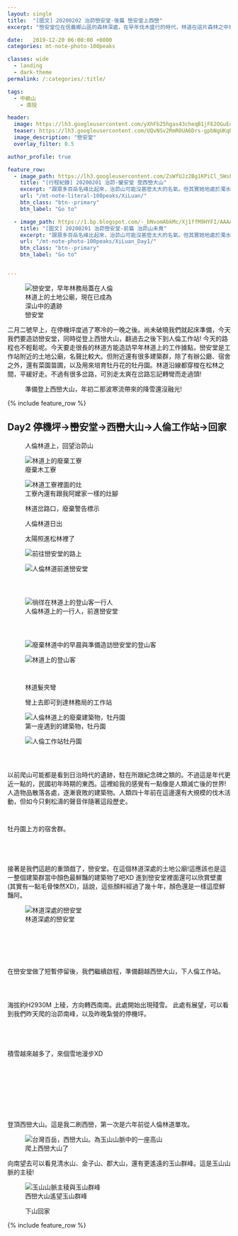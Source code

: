```yaml
---
layout: single
title:  "[圖文] 20200202 治茆巒安堂-後篇 巒安堂上西巒"
excerpt: "巒安堂位在信義鄉山區的森林深處，在早年伐木盛行的時代，林道在這片森林之中穿梭，這次我們從雙龍部落街上人倫林道後，徜徉在松樹林間，慢慢挺進這座被被遺棄多年的深山土地公廟"

date:   2019-12-20 06:00:00 +0800
categories: mt-note-photo-100peaks

classes: wide
  - landing
  - dark-theme
permalink: /:categories/:title/

tags:
  - 中級山
    - 南投

header:
  image: https://lh3.googleusercontent.com/yXhFb25hgas43cheqB1jFE2OGuEo5GJ4IFJvt96yqK4ww8IR06Xw_DNBlk9OtT6W8E4vw4uKlT90JYHEmVw=w2000-h1800
  teaser: https://lh3.googleusercontent.com/UQvNSv2RmROUA6Drs-gpbNgUKqB8x44Su2OVqefhE0t89A8p2TIVvMZGMetoAj8OW-JeFNwsqBHSRfIUSGA=w640-h480
  image_description: "巒安堂"
  overlay_filter: 0.5

author_profile: true

feature_row:
  - image_path: https://lh3.googleusercontent.com/ZsWfUJz2Bg1KPiCl_5Ws8So670Ws2kyYiAczMs9UozbAa98Hr_Fc_0kFhiYcPAKcD0VAye9xizI6KR6sowI=w640-h480
    title: "[行程紀錄] 20200201 治茆-鑾安堂 登西巒大山"
    excerpt: "跟眾多百岳名峰比起來，治茆山可能沒甚麼太大的名氣。但其實她地處於濁水溪的南岸，如從溪谷拔地而起，短短的距離直接從海拔約只有500公尺的濁水溪谷地一路上升到2909公尺，這裡也是玉山山脈的起點。"
    url: "/mt-note-literal-100peaks/XiLuan/"
    btn_class: "btn--primary"
    btn_label: "Go to"

  - image_path: https://1.bp.blogspot.com/-_bNvomAbkMc/Xj1ffM9HYFI/AAAAAAAA9W4/-jIEMnzXD1w4qU3KVMl5kPD8PRptWP3nwCKgBGAsYHg/s1600/DSC_2681.JPG
    title: "[圖文] 20200201 治茆巒安堂-前篇 治茆山未竟"
    excerpt: "跟眾多百岳名峰比起來，治茆山可能沒甚麼太大的名氣。但其實她地處於濁水溪的南岸，如從溪谷拔地而起，短短的距離直接從海拔約只有500公尺的濁水溪谷地一路上升到2909公尺，這裡也是玉山山脈的起點。"
    url: "/mt-note-photo-100peaks/XiLuan_Day1/"
    btn_class: "btn--primary"
    btn_label: "Go to"


---
```


<figure style="width: 40%" class="align-right">
  <img src="https://lh3.googleusercontent.com/UQvNSv2RmROUA6Drs-gpbNgUKqB8x44Su2OVqefhE0t89A8p2TIVvMZGMetoAj8OW-JeFNwsqBHSRfIUSGA=w640-h480" alt="巒安堂，早年林務局蓋在人倫林道上的土地公廟，現在已成為深山中的遺跡">
  <figcaption>巒安堂</figcaption>
</figure> 
  


二月二號早上，在停機坪度過了寒冷的一晚之後。尚未破曉我們就起床準備，今天我們要造訪巒安堂，同時從登上西巒大山，翻過去之後下到人倫工作站! 今天的路程也不輕鬆呢。今天要走很長的林道方能造訪早年林道上的工作據點，巒安堂是工作站附近的土地公廟，名聲比較大。但附近還有很多建築群，除了有辦公廳、宿舍之外，還有菜園苗圃，以及用來培育牡丹花的牡丹園。林道沿線都穿梭在松林之間，平緩好走。不過有很多岔路，可別走太爽在岔路忘記轉彎而走過頭!

<figure class="align-center">
  <img src="https://lh3.googleusercontent.com/-EO-AyfxOs7Ci0_F6JAjEKiCpdKrCiPFdieWVp7_MTl8mAI00Mf1UYm5aJ9lwGhBJKZTJ2WQfXurfkJ7wIA=w1920-h1080" alt="">
  <figcaption>準備登上西巒大山，年初二那波寒流帶來的降雪還沒融光!</figcaption>
</figure> 

{% include feature_row %}

## Day2 停機坪->巒安堂->西巒大山->人倫工作站->回家

<figure class="align-center">
  <img src="https://lh3.googleusercontent.com/3hWjuSl_j8BvWzR31IuFD4sbGsfWgFSC3sMcRF45X_y5hKFph6rXNrtoHoPaPJrc3FEfYhFzf3sS5JXRG-I=w1920-h1080" alt="">
  <figcaption> 人倫林道上，回望治茆山 </figcaption>
</figure> 

<figure style="width: 45%" class="align-left">
  <img src="https://lh3.googleusercontent.com/UD1WV6xJS9TKb4l2cDTP4n3EwO7_9XHOEvVLOtlfL21V7OjtL_s-XIAwqAuYU3lP_EWVdxTDq4YBM4QCosk=w640-h480" alt="林道上的廢棄工寮">
  <figcaption> 廢棄木工寮 </figcaption>
</figure> 
<figure style="width: 45%" class="align-right">
  <img src="https://lh3.googleusercontent.com/sHMg959_s4q8km2nxeagFThNgca06E64fKo0G_1dYultD1_wq03eBASBjTf23owfLED5qm3pYUvIs9L6bIY=w640-h480" alt="林道工寮裡面的灶">
  <figcaption> 工寮內還有跟我阿嬤家一樣的灶腳 </figcaption>
</figure> 

<figure class="align-center">
  <img src="https://lh3.googleusercontent.com/sZ_652rHC1BR6tqb61d44pYTKvrDJtfkkbHqbnDvwcGpZD6NkxkyRJXEwzWphyvebogNms7AK8wqKRyLYFs=w1080-h1920" alt="">
  <figcaption> 林道岔路口，廢棄警告標示 </figcaption>
</figure> 

<figure style="width: 45%" class="align-left">
  <img src="https://lh3.googleusercontent.com/QYRII85JyIVHx84JSUb5c78pRK8SbnXHyOwyYFYaATyc_gKcZK2mee2y5ffeQ79llzXMqfLXEP788a7F4vQ=w640-h480" alt="">
  <figcaption> 人倫林道日出 </figcaption>
</figure> 

<figure style="width: 45%" class="align-right">
  <img src="https://lh3.googleusercontent.com/e5ReB-Y2TZqeqkdbQH56M5alXHynZ_foKyBapHY83ZHWkiw7NAYkNQ2bJzJQ0wP7rUJXF79Y9Ewj1ctAXIU=w640-h480" alt="">
  <figcaption> 太陽照進松林裡了 </figcaption>
</figure> 

<figure style="width: 45%" class="align-left">
  <img src="https://lh3.googleusercontent.com/z5lVL0OXb_oK3YBsduumXzU6MPys_q3D7kpN2VIRJFk_Ybdi17giuqi6C4hlGsnz6I_-pQQDNNVx53Itu_Q=w640-h480" alt="前往巒安堂的路上">
  <figcaption>  </figcaption>
</figure> 

<figure style="width: 45%" class="align-right">
  <img src="https://lh3.googleusercontent.com/n6JyvXtp8FJaBjZDuTgYzwyyJAOFbbeLlBUSEdoNZXTCYKDciOZVXem6-RkQEOAEhnzbKYzSzvpuPJp3niU=w640-h480" alt="人倫林道前進巒安堂">
  <figcaption>  </figcaption>
</figure> 

<figure style="width: 45%" class="align-left">
  <img src="https://lh3.googleusercontent.com/Miq6eTz2QG_TkgRggVJG045GDDIA1Y8P_3-AcjDEMIhjc8jN1qkBhTp_JY3CcE_kK85CrDZ3Lx2rN4QDmcg=w640-h480" alt="">
  <figcaption>  </figcaption>
</figure> 

<figure style="width: 45%" class="align-right">
  <img src="https://lh3.googleusercontent.com/xvkClS3_NTxlR381Sh_Yk1n6gLRLCKs97lTTZyXUYHNR_8yTz14iziG0PmaOc5usN77xr9AATpLKYjp8p5g=w640-h480" alt="">
  <figcaption>  </figcaption>
</figure> 

<figure class="align-center">
  <img src="https://lh3.googleusercontent.com/yqT1Mi9L5Bm0ufKgvR551vaHFKDGzW49jviV_BZ0zvfJvKQlA1Tz1y39vtV45cqeYOLK9BevLRidvNAVW78=w1920-h1080" alt="">
  <figcaption>  </figcaption>
</figure> 

<figure class="align-center">
  <img src="https://lh3.googleusercontent.com/ZsWfUJz2Bg1KPiCl_5Ws8So670Ws2kyYiAczMs9UozbAa98Hr_Fc_0kFhiYcPAKcD0VAye9xizI6KR6sowI=w1920-h1080" alt="徜徉在林道上的登山客一行人">
  <figcaption> 人倫林道上的一行人，前進巒安堂 </figcaption>
</figure> 

<figure style="width: 45%" class="align-left">
  <img src="https://lh3.googleusercontent.com/oHINRrYS2GR2Apx_5621ZWUcoTkpDOAMS2DwXSUtLbItKWFEOvo_PuK1Q4LjiefbUzB97LUk9EUoK7UM9Bc=w640-h480" alt="">
  <figcaption>  </figcaption>
</figure> 

<figure style="width: 45%" class="align-right">
  <img src="https://lh3.googleusercontent.com/zu7CCxAMnbTc7TdVfk5mB8R7HRHWYah2Gt9LSHiVymPG3SnmFJvzxbfsCD442uISJvQ3zdQzmUEQdCRvJDE=w640-h480" alt="">
  <figcaption>  </figcaption>
</figure> 

<figure  class="align-center">
  <img src="https://lh3.googleusercontent.com/yA7LK3VOTH7ZwcwrDAhsVTeCk8-MZilQngJgslpKLmVpPqs1jrpvifD76UfI8yt0bo8ehrw-STDFLwWVcpA=w1920-h1080" alt="">
  <figcaption>  </figcaption>
</figure> 

<figure class="align-center">
  <img src="https://lh3.googleusercontent.com/OFr7Q4icMF0mHz2iEKXN2J07MgqqWZWOxsM_r0kg9WeyFIiBzld__CZ0khMgtRu0yENSXYSVGshbHkdsfxk=w1920-h1080" alt="廢棄林道中的早晨與準備造訪巒安堂的登山客">
  <figcaption>  </figcaption>
</figure> 

<figure class="align-center">
  <img src="https://lh3.googleusercontent.com/394Lwg-EJE60FoWCYh_28AO6lJohGmaCameW-5MJ1V8Z8-hTcnRwkZzq5dL1fPQ4s_J3mv9HShb_iQKAv-E=w1920-h1080" alt="林道上的登山客">
  <figcaption>  </figcaption>
</figure> 

<figure style="width: 45%" class="align-left">
  <img src="https://lh3.googleusercontent.com/sjPDd4qgEIY2hEJyWyabrvR_5QCguFohnxz8z9lIw56dSQoEZ7wQlb7svEoAexR1oJeaPv6MTmIRRP1fgks=w640-h480" alt="">
  <figcaption>  </figcaption>
</figure> 

<figure style="width: 45%" class="align-right">
  <img src="https://lh3.googleusercontent.com/4WZ7es0OGvrSRg3s00trXj9o0uBZRoYr7V547NX8XhXHsx8iyCRu9OcUL5ZolY90ELar95nJVgzbpAUggwY=w640-h480" alt="">
  <figcaption>  </figcaption>
</figure> 

<figure style="width: 45%" class="align-left">
  <img src="https://lh3.googleusercontent.com/FWYlvQGUf266vf_g1VeHvz-KwW7e8PILqsQum0w2DU2xND828jVYRiHPfqVhb-TVEh4aeYinvDGrhonTuTI=w640-h480" alt="">
  <figcaption> 林道髮夾彎 </figcaption>
</figure> 

<figure style="width: 45%" class="align-right">
  <img src="https://lh3.googleusercontent.com/lCHLMS3FqtUOgB3mkEIFlaWCik85aGwcxT73X7xACHj2v-t6ozQUSK-hIeeYN2e0f07RztHUefsv-9fK5Vg=w640-h480" alt="">
  <figcaption> 彎上去即可到達林務局的工作站 </figcaption>
</figure> 

<figure style="width: 45%" class="align-left">
  <img src="https://lh3.googleusercontent.com/knIKpML20qrBd0zxVkypxXQq9ePmOTprlT65Dg96mnuNh73KUEhJpKZIU11fmS6rtqUlh8_ias8ClI0uPJs=w640-h480" alt="人倫林道上的廢棄建築物，牡丹園">
  <figcaption> 第一座遇到的建築物，牡丹園 </figcaption>
</figure> 

<figure style="width: 45%" class="align-right">
  <img src="https://lh3.googleusercontent.com/x2Z_Wh_ebJFJiclR9HUwg5MAXrykM_Cm6Jf3_9DhuUEca1gckoRZdDtpjU-BC4Bti40kseozShErhJksbXw=w640-h480" alt="人倫工作站牡丹園">
  <figcaption>  </figcaption>
</figure> 

<figure class="align-center">
  <img src="https://lh3.googleusercontent.com/BoN8qbVEJxsqea7PkDvywk45rxlMN6-CMs-p3a1dV4trmWDUyR2dxiwGvL9AISLEXs2dQMQn8aRW4yHaveo=w1920-h1080" alt="">
  <figcaption>  </figcaption>
</figure> 

<figure class="align-center">
  <img src="https://lh3.googleusercontent.com/QkQVfntEbySjD-0Vgr3a4-5rGFYf2Gps-TrzRXjhgVX2wMC50o9Z1R_kJRQeYz8DfUXP-B_ELldstQpPZuY=w1920-h1080" alt="">
  <figcaption>  </figcaption>
</figure> 

<figure class="align-center">
  <img src="https://lh3.googleusercontent.com/cxciwDnWNTrnnz9lewNyq6Fik2VpS2GWi0kTLDlEM51LsNKc4UIUGy-LS6t9j8tfAtMVEqVT0oGqZcEBMFg=w1920-h1080" alt="">
  <figcaption>  </figcaption>
</figure> 

以前爬山可能都是看到日治時代的遺跡，駐在所跟紀念碑之類的。不過這是年代更近一點的，民國初年時期的東西。這裡給我的感覺有一點像是人類滅亡後的世界!
人造物品散落各處，逐漸衰敗的建築物。人類四十年前在這邊還有大規模的伐木活動，但如今只剩松濤的聲音伴隨著這段歷史。

<figure style="width: 45%" class="align-left">
  <img src="https://lh3.googleusercontent.com/HPu2k4arkaJRzOmsY68IGInfEqSTrx7eRJs-i7pAdpuMWooCOje_w80pw_PJkP-jMIdrDDVRAlxuI4GvBpQ=w640-h480" alt="">
  <figcaption>  </figcaption>
</figure> 

<figure style="width: 45%" class="align-right">
  <img src="https://lh3.googleusercontent.com/UgLn1Kby1PtTNDOWu0f5xSdRav9EUcHD0_1tOHZBupjHgrffRQbGN6NC3RM6b36mSYD6DrFCMGr9sKSmpbQ=w640-h480" alt="">
  <figcaption>  </figcaption>
</figure> 

牡丹園上方的宿舍群。

<figure style="width: 45%" class="align-left">
  <img src="https://lh3.googleusercontent.com/j92mcXZRfMmTE5Vp3ghHtVCKOkCfN7FfdJR7tdBX_2PjB5VWjOP4-ka20hvqs8etdajfiiamqG3Z_GqUQaU=w640-h480" alt="">
  <figcaption>  </figcaption>
</figure> 

<figure style="width: 45%" class="align-right">
  <img src="https://lh3.googleusercontent.com/gzl9-dqiMWzw_LN63EBp79Dp6QbWBMWNl9cm2blW5zS7TmDQruKByiuwsnloAyJvI7bzEqmuERWzgYrJyUc=w640-h480" alt="">
  <figcaption>  </figcaption>
</figure> 

<figure class="align-center">
  <img src="https://lh3.googleusercontent.com/zhpRrjcf7GkBHXn3uRvS4ydn6M95CiYzHC4MfEU6fzkBE8NQd2J4KPoll3w2tLfgFUPda3YRHrmPHbn10ZM=w1920-h1080" alt="">
  <figcaption>  </figcaption>
</figure> 

<figure class="align-center">
  <img src="https://lh3.googleusercontent.com/AZNGSsk6hkfFAsLHeItyNdezNhjap878kD6YzHwE0JJshkrGJFOk8IfFxfBHpHO-2L7tcCUXVO98yIFZB6I=w1920-h1080" alt="">
  <figcaption>  </figcaption>
</figure> 

接著是我們這趟的重頭戲了，巒安堂。在這個林道深處的土地公廟!這應該也是這一整個建築群當中顏色最鮮豔的建築物了吧XD
進到巒安堂裡面還可以欣賞壁畫(其實有一點毛骨悚然XD)，話說，這些顏料經過了幾十年，顏色還是一樣這麼鮮豔阿。


<figure class="align-center">
  <img src="https://lh3.googleusercontent.com/bmlibLeajMHgUVt6zyFCidEBjBzZZefLslGp6Q_jBHJ0SLNVg87rSZpr70Y0CRFPum29S5GX05qb0My4KX4=w1920-h1080" alt="林道深處的巒安堂">
  <figcaption> 林道深處的巒安堂 </figcaption>
</figure> 

<figure style="width: 45%" class="align-left">
  <img src="https://lh3.googleusercontent.com/ctpjW5UtYlAgr-Wx5OXppEJtW3SG3VqRStSTGCV8cNeMX_F8gCp-FiU6Gi-oBum7WKQf3ipY3B5a6RI1U2I=w640-h480" alt="">
  <figcaption> </figcaption>
</figure> 

<figure style="width: 45%" class="align-right">
  <img src="https://lh3.googleusercontent.com/AhaZMlXH3_5D2gAyZ9q6SrO-m7AViapYaDh4_4kkh8TCobH9VGGjeW9ikDbqg_6MHUHFhQUWTMyHyWn7KSk=w640-h480" alt="">
  <figcaption> </figcaption>
</figure> 

<figure style="width: 45%" class="align-left">
  <img src="https://lh3.googleusercontent.com/6MO9fPUVIcFpQ4Bot3P1DmKQY70pd24pa-zE59lgBpzEjfY51JNEIkPvYjXtBcfzX6nlmhxYsI5tiGnazLA=w640-h480" alt="">
  <figcaption> </figcaption>
</figure> 

<figure style="width: 45%" class="align-right">
  <img src="https://lh3.googleusercontent.com/McHPxRd8wtcUkNRyJyMUC8jP_gw5H4Bj60PqlGsbfRVbc9GPFe4crZLzNiOKYUz5pUWiHwygdSgkNM31kf0=w640-h480" alt="">
  <figcaption> </figcaption>
</figure> 

<figure class="align-center">
  <img src="https://lh3.googleusercontent.com/Ji0XuvrAHx7TaJxFytR9RPBrK--3zM5_lx7Tkx_CovC0auRaJ9JzjDbCXkh86rNLzwt2vfalDZXyTgtZm2k=w1920-h1080" alt="">
  <figcaption> </figcaption>
</figure> 

<figure class="align-center">
  <img src="https://lh3.googleusercontent.com/UQvNSv2RmROUA6Drs-gpbNgUKqB8x44Su2OVqefhE0t89A8p2TIVvMZGMetoAj8OW-JeFNwsqBHSRfIUSGA=w1920-h1080" alt="">
  <figcaption> </figcaption>
</figure> 

在巒安堂做了短暫停留後，我們繼續啟程，準備翻越西巒大山，下人倫工作站。

<figure style="width: 45%" class="align-left">
  <img src="https://lh3.googleusercontent.com/FqynwJf5Db9z3IZbBtye430asr-v7AvRIrsEpUL84aJXDLPM6WtKjjCS2mdNNgvp1gvr6r3O11NbC1XTNHw=w640-h480" alt="">
  <figcaption> </figcaption>
</figure> 

<figure style="width: 45%" class="align-right">
  <img src="https://lh3.googleusercontent.com/wxKrrs8vnTr5SIvhESIWU6I_daZm6bXC8_7sezL21JPjQMXWkk9WrINogyUsrcKZs9q0XDuFJKuwJBrbyPo=w640-h480" alt="">
  <figcaption> </figcaption>
</figure> 

<figure class="align-center">
  <img src="https://lh3.googleusercontent.com/JnTruJdl8zVQRjWZo7d9Fjx072F4h5MMfv2_1isVCRB5RbmP_N46g5D9u8dx3snKrCq8_2piWX-tIsCeisc=w1920-h1080" alt="">
  <figcaption> </figcaption>
</figure> 

海拔約H2930M 上稜，方向轉西南南。此處開始出現殘雪。
此處有展望，可以看到我們昨天爬的治茆南峰，以及昨晚紮營的停機坪。

<figure class="align-center">
  <img src="https://lh3.googleusercontent.com/oPBFPu7VyK0DoLCvWyouXKoTbUqMttoSbHeL9TWXi23nzQny-ll3qIzvCuTylKT2tOdvJersdete2ZpezJs=w1920-h1080" alt="">
  <figcaption> </figcaption>
</figure> 

<figure class="align-center">
  <img src="https://lh3.googleusercontent.com/9I-C3lXE6DNB7icTrWjAd4Zk0cXznGtqVSrHb6ooUqQygsv2RGrSHqcfQSIGzYBwPUqpSnA_B-6FR3I__Ro=w1920-h1080" alt="">
  <figcaption> </figcaption>
</figure> 

<figure class="align-center">
  <img src="https://lh3.googleusercontent.com/h6TqhRjv_f1sz2jw6qMHkB9BjgMmBqThTUa1LiWXy2f8nweXTYthzQAoTlLQkPcHOJlhweLQMamJhPEGR2o=w1080-h1400-c" alt="">
  <figcaption> </figcaption>
</figure> 

<figure class="align-center">
  <img src="https://lh3.googleusercontent.com/LoCMA8GjBoX5CkBnHIoQM7H_2SDDbAggSupjmIfltSVjJE_lXysCoZLF7t8ma7yhsYwt0VBIPfSJ8gGy0rI=w1080-h1920" alt="">
  <figcaption> </figcaption>
</figure> 

積雪越來越多了，來個雪地漫步XD

<figure class="align-center">
  <img src="https://lh3.googleusercontent.com/bMGp3U1X7x_ClmZZaxJAXLlnBezp46Ge5lcKnSrFTGSpEaPE77lnfWBYx0atssaTn1j6hPmQWbv-swGRcFI=w1920-h1080" alt="">
  <figcaption> </figcaption>
</figure> 


<figure style="width: 45%" class="align-left">
  <img src="https://lh3.googleusercontent.com/ABxwWwBn3-HzmipPpv07Z73C4ANHgBfg51Y-zOdiP1xdWqgY8FC-o195-UyIJaBXVkpH9V9AdQW_7oHyltU=w640-h480" alt="">
  <figcaption> </figcaption>
</figure> 

<figure style="width: 45%" class="align-right">
  <img src="https://lh3.googleusercontent.com/Ug2zAezScjdJjM6_6TKnRHEaAOOdyVwJLeXvpGay4ni-c17n9_nG7nL1pY2YFl0-xK_w_ik5qNFzD_qQpRo=w640-h480" alt="">
  <figcaption> </figcaption>
</figure> 

<figure style="width: 45%" class="align-left">
  <img src="https://lh3.googleusercontent.com/LNACj3LOlXfB7XhJ3bEzRAa69lw9nytBvILifAD50MNH45Bi8co9ssUaV-sRshfiGxFrSP3RnBHsq75xMpE=w640-h480" alt="">
  <figcaption> </figcaption>
</figure> 

<figure style="width: 45%" class="align-right">
  <img src="https://lh3.googleusercontent.com/-EO-AyfxOs7Ci0_F6JAjEKiCpdKrCiPFdieWVp7_MTl8mAI00Mf1UYm5aJ9lwGhBJKZTJ2WQfXurfkJ7wIA=w640-h480" alt="">
  <figcaption> </figcaption>
</figure> 

<figure class="align-center">
  <img src="https://lh3.googleusercontent.com/N5cf7VGAOok0wP_hFn68Kax2nIu8DxB9Eaeqft2KcvUk9NBFozYl8_t2WYT5u7NDedQAtDBqEUHlhXMcPdk=w1920-h1080" alt="">
  <figcaption> </figcaption>
</figure> 

<figure class="align-center">
  <img src="https://lh3.googleusercontent.com/MIqgQqmZJgzYzBgGNFmPU8yamekWh1tPwYAwTn71DkuD0iPEVIJaeH5xDMe0Wq-vUl3aBwnurHcHaLwvvNQ=w1920-h1080" alt="">
  <figcaption> </figcaption>
</figure> 

<figure class="align-center">
  <img src="https://lh3.googleusercontent.com/xa6egnMufqUtq38IwMwT0ShM9kkE2irxO56HnCylK803UWFrvgImv27cuIh_SvQVPtyYL2DkH3Hd2q9Na5Y=w1920-h1080" alt="">
  <figcaption> </figcaption>
</figure> 

<figure class="align-center">
  <img src="https://lh3.googleusercontent.com/nKOj4XL-1QkWGbr4AxOaLNY143HtXTMALPtwBe3wX9aAMau0C2FkKLQJ9dIjukcpu4xGchdxpQQjIMtFaJk=w1920-h1080" alt="">
  <figcaption> </figcaption>
</figure> 

登頂西巒大山。這是我二刷西巒，第一次是六年前從人倫林道單攻。

<figure class="align-center">
  <img src="https://lh3.googleusercontent.com/kMfcqFl1OQAnrSx9bCIIokBNrfFJP0M5Q0YUeipYGUVHSmGnLroTErOGnQF8uflyPcGl0Ebu-EobTgQcY2s=w1920-h1080" alt="台灣百岳，西巒大山。為玉山山脈中的一座高山">
  <figcaption> 爬上西巒大山了 </figcaption>
</figure> 

向南望去可以看見清水山、金子山、郡大山，還有更遙遠的玉山群峰。這是玉山山脈的主稜!

<figure class="align-center">
  <img src="https://lh3.googleusercontent.com/F-s8PaHOOoFieyBY7N-Grjlumc7aMn9CCU2Ne9AvIb37UrtBOlbCwoPSLV-RAQs_aUE2LwXETUzGwjqvI0c=w1920-h1080" alt="玉山山脈主稜與玉山群峰">
  <figcaption> 西巒大山遙望玉山群峰 </figcaption>
</figure> 

<figure class="align-center">
  <img src="https://lh3.googleusercontent.com/skbvzcxA7rhCZzckV7pM48yByjNn-CA-2KTl2TDJi2tJfmtLl9Emzeu-GclefBz49BUJMEGKhqVhwut65QA=w1920-h1080" alt="">
  <figcaption> 下山回家 </figcaption>
</figure> 

{% include feature_row %}